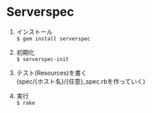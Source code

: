# Serverspec

1. インストール  
`$ gem install serverspec`

2. 初期化  
`$ serverspec-init`

3. テスト(Resources)を書く  
(spec/{ホスト名}/{任意}_spec.rbを作っていく)

4. 実行  
`$ rake`
